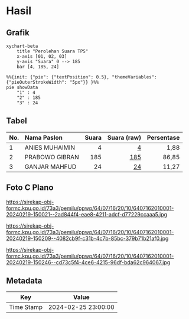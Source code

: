 # Hasil

## Grafik

```mermaid
xychart-beta
    title "Perolehan Suara TPS"
    x-axis [01, 02, 03]
    y-axis "Suara" 0 --> 185
    bar [4, 185, 24]
```

```mermaid
%%{init: {"pie": {"textPosition": 0.5}, "themeVariables": {"pieOuterStrokeWidth": "5px"}} }%%
pie showData
    "1" : 4
    "2" : 185
    "3" : 24
```

## Tabel

| No. | Nama Paslon    | Suara | Suara (raw) | Persentase |
|:--- |:-------------- | -----:| -----------:| ----------:|
| 1   | ANIES MUHAIMIN | 4     | [4][p-1]    | 1,88       |
| 2   | PRABOWO GIBRAN | 185   | [185][p-2]  | 86,85      |
| 3   | GANJAR MAHFUD  | 24    | [24][p-3]   | 11,27      |


[p-1]: https://github.com/gigit-pemilu/pemilu-2024-64-kalimantan-timur/blob/main/pilpres/hitung-suara/sub/64-kalimantan-timur/sub/07-kutai-barat/sub/16-nyuatan/sub/2010-awai/sub/001-tps/sub/paslon-1.txt
[p-2]: https://github.com/gigit-pemilu/pemilu-2024-64-kalimantan-timur/blob/main/pilpres/hitung-suara/sub/64-kalimantan-timur/sub/07-kutai-barat/sub/16-nyuatan/sub/2010-awai/sub/001-tps/sub/paslon-2.txt
[p-3]: https://github.com/gigit-pemilu/pemilu-2024-64-kalimantan-timur/blob/main/pilpres/hitung-suara/sub/64-kalimantan-timur/sub/07-kutai-barat/sub/16-nyuatan/sub/2010-awai/sub/001-tps/sub/paslon-3.txt

## Foto C Plano

https://sirekap-obj-formc.kpu.go.id/73a3/pemilu/ppwp/64/07/16/20/10/6407162010001-20240219-150021--2ad844f4-eae8-4211-adcf-d77229ccaaa5.jpg

https://sirekap-obj-formc.kpu.go.id/73a3/pemilu/ppwp/64/07/16/20/10/6407162010001-20240219-150209--4082cb9f-c31b-4c7b-85bc-379b71b21af0.jpg

https://sirekap-obj-formc.kpu.go.id/73a3/pemilu/ppwp/64/07/16/20/10/6407162010001-20240219-150246--cd73c5f4-4ce6-4215-96df-bda62c964067.jpg


## Metadata

| Key        | Value               |
| ---------- | ------------------- |
| Time Stamp | 2024-02-25 23:00:00 |



